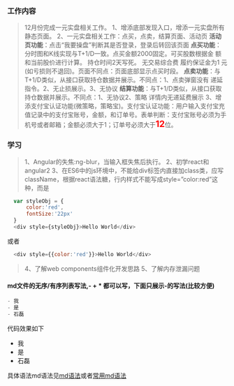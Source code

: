 ### 工作内容
> 12月份完成一元实盘相关工作。
1、增添底部发现入口，增添一元实盘所有静态页面。
2、一元实盘相关工作：点买，点卖，结算页面、活动页
    **活动页功能**：点击“我要操盘”判断其是否登录，登录后转回该页面
    **点买功能**：分时图和K线实现与T+1/D一致。点买金额2000固定。可买股数根据金 额和当前股价进行计算。 持仓时间2天写死。 无交易综合费 履约保证金为1 元(如亏损则不退回)。页面不同点：页面底部显示点买时段。
    **点卖功能**：与T+1/D类似，从接口获取持仓数据并展示。不同点：1、点卖弹窗没有 递延指令。2、无止损展示。3、无协议
    **结算功能**：与T+1/D类似，从接口获取持仓数据并展示。不同点：1、无协议2、策略 详情内无递延费展示
3、增添支付宝认证功能(微策略，策略宝)。支付宝认证功能：用户输入支付宝充值记录中的支付宝账号，金额，和订单号。表单判断：支付宝账号必须为手机号或者邮箱；金额必须大于1；订单号必须大于<b style="color:red;font-size:20px">12</b>位。

### 学习
> 1、Angular的失焦:ng-blur，当输入框失焦后执行。
  2、初学react和angular2
  3、在ES6中的js环境中，不能给div标签内直接加class类，应写className，根据react语法糖，行内样式不能写成style=”color:red”这种，而是

  ```javascript
    var styleObj = {
        color:'red',
        fontSize:'22px'
    }
    <div style={styleObj}>Hello World</div>
  ```
  或者
  ```javascript
    <div style={{color:'red'}}>Hello World</div>
  ```
  > 4、了解web components组件化开发思路
  5、了解内存泄漏问题

#### md文件的无序/有序列表写法,- + * 都可以写，下面只展示-的写法(比较方便)
```javascript
- 我
- 是
- 石磊
```
代码效果如下
- 我
- 是
- 石磊

具体语法md语法见[md语法](http://wowubuntu.com/markdown/)或者[常用md语法](http://www.cnblogs.com/hnrainll/p/3514637.html)